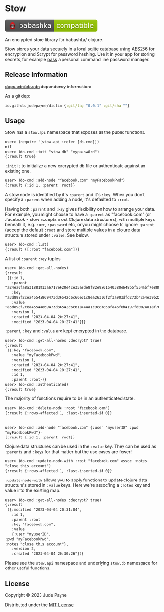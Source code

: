 # Stow

[![bb compatible](https://raw.githubusercontent.com/babashka/babashka/master/logo/badge.svg)](https://babashka.org)

An encrypted store library for babashka/ clojure.

Stow stores your data securely in a local sqlite database using AES256 for encryption and Scrypt for password hashing. Use it in your app for storing secrets, for example [pass](https://github.com/judepayne/pass) a personal command line password manager.

## Release Information

[deps.edn/bb.edn](https://clojure.org/reference/deps_and_cli) dependency information:

As a git dep:

```clojure
io.github.judepayne/dictim {:git/tag "0.0.1" :git/sha ""}
``` 

## Usage


Stow has a `stow.api` namespace that exposes all the public functions.

    user> (require '[stow.api :refer [do-cmd]])
    nil
    user> (do-cmd :init "stow.db" "mypassw0rd")
    {:result true}

`:init` is to initialize a new encrypted db file or authenticate against an existing one.

    user> (do-cmd :add-node "facebook.com" "myFacebookPwd")
    {:result {:id 1, :parent :root}}

A stow node is identified by it's `:parent` and it's `:key`. When you don't specify a `:parent` when adding a node, it's defaulted to `:root`.

Having both `:parent` and `:key` gives flexibility on how to arrange your data. For example, you might choose to have a `:parent` as "facebook.com" (or :facebook - stow accepts most Clojure data structures), with multiple keys beneath it, e.g. `:uer`, `:password` etc, or you might choose to ignore `:parent` (accept the default `:root` and store multiple values in a clojure data structure stored under `:value`. See below.

    user> (do-cmd :list)
    {:result ([:root "facebook.com"])}

A list of `:parent` `:key` tuples.

    user> (do-cmd :get-all-nodes)
    {:result
     [{:id 1,
       :parent "a24ea0fa8a31881813a6717e620e4ce35a2de8f82e9561540380e648b5f554abf7e88858f23600959c195d8777e69e6d",
       :key      "a3d898f2cea4554a869473d36542c6c66e31c8ea26316f2f3a903dfd273b4ce4e39b228559a38b2bbb4d0dc4994b5dc3a944959cf128e4a8fcb0030e62346d9758a2eaeb50712fe6b82aa31fff01c2fb",
       :value      "a3d898f2cea4554a869473d36542c6c61a744a1c9c8b858fa46f0b4197fd002481af70a6ecdad565bca2e8c269d307155d34feba0cc648b386bebdfaff5654b962dc35365fd0fc838b94a4798a35025b",
       :version 1,
       :created "2023-04-04 20:27:41",
       :modified "2023-04-04 20:27:41"}]}

`:parent`, `:key` and `:value` are kept encrypted in the database.

    user> (do-cmd :get-all-nodes :decrypt? true)
    {:result
     ({:key "facebook.com",
       :value "myFacebookPwd",
       :version 1,
       :created "2023-04-04 20:27:41",
       :modified "2023-04-04 20:27:41",
       :id 1,
       :parent :root})}
    user> (do-cmd :authenticated)
    {:result true}

The majority of functions require to be in an authenticated state.

    user> (do-cmd :delete-node :root "facebook.com")
    {:result {:rows-affected 1, :last-inserted-id 0}}


    user> (do-cmd :add-node "facebook.com" {:user "myuserID" :pwd "myFacebookPwd"})
    {:result {:id 1, :parent :root}}

Clojure data structures can be used in the `:value` key. They can be used as `:parents` and `:keys` for that matter but the use cases are fewer!

    user> (do-cmd :update-node-with :root "facebook.com" assoc :notes "close this account")
    {:result {:rows-affected 1, :last-inserted-id 0}}


`:update-node-with` allows you to apply functions to update clojure data structure's stored in `:value` keys. Here we're assoc'ing a `:notes` key and value into the existing map.

    user> (do-cmd :get-all-nodes :decrypt? true)
    {:result
     ({:modified "2023-04-04 20:31:04",
       :id 1,
       :parent :root,
       :key "facebook.com",
       :value
       {:user "myuserID",
	:pwd "myFacebookPwd",
	:notes "close this account"},
       :version 2,
       :created "2023-04-04 20:30:26"})}

Please see the `stow.api` namespace and underlying `stow.db` namespace for other useful functions.


## License

Copyright © 2023 Jude Payne

Distributed under the [MIT License](http://opensource.org/licenses/MIT)
